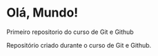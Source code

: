 # Olá, Mundo!
 Primeiro repositorio do curso de Git e Github

Repositório criado durante o curso de Git e Github.